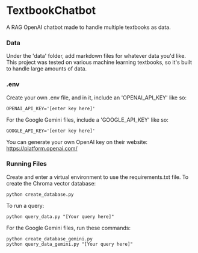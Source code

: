 # TextbookChatbot
A RAG OpenAI chatbot made to handle multiple textbooks as data. 

### Data
Under the 'data' folder, add markdown files for whatever data you'd like. This project was tested on various machine learning textbooks, so it's built to handle large amounts of data. 
### .env
Create your own .env file, and in it, include an 'OPENAI_API_KEY' like so: 
```
OPENAI_API_KEY='[enter key here]'
```
For the Google Gemini files, include a 'GOOGLE_API_KEY' like so:
```
GOOGLE_API_KEY='[enter key here]'
```
You can generate your own OpenAI key on their website: https://platform.openai.com/ 
### Running Files
Create and enter a virtual environment to use the requirements.txt file. 
To create the Chroma vector database: 
```
python create_database.py
```
To run a query: 
```
python query_data.py "[Your query here]"
```
For the Google Gemini files, run these commands:
```
python create_database_gemini.py
python query_data_gemini.py "[Your query here]"
```